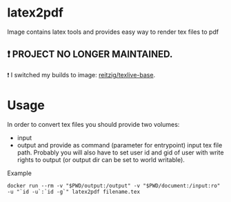 # latex2pdf
Image contains latex tools and provides easy way to render tex files to pdf

## :exclamation:  PROJECT NO LONGER MAINTAINED. 
:exclamation:  I switched my builds to image: [reitzig/texlive-base](https://hub.docker.com/r/reitzig/texlive-base).  


# Usage

In order to convert tex files you should provide two volumes: 
- input 
- output
and provide as command (parameter for entrypoint) input tex file path. 
Probably you will also have to set user id and gid of user with write rights to output (or output dir can be set to world writable).

Example
```
docker run --rm -v "$PWD/output:/output" -v "$PWD/document:/input:ro" -u "`id -u`:`id -g`" latex2pdf filename.tex
``` 
